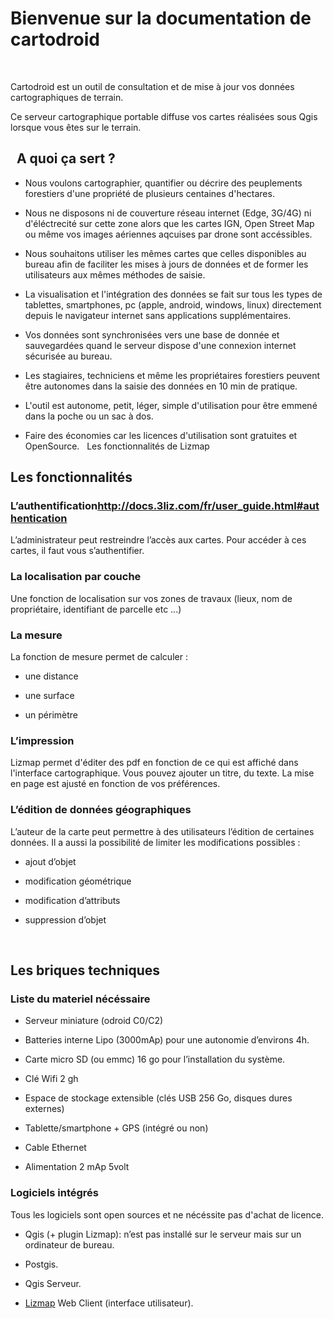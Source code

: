 Bienvenue sur la documentation de cartodroid
============================================

 

Cartodroid est un outil de consultation et de mise à jour vos données
cartographiques de terrain.  

Ce serveur cartographique portable diffuse vos cartes réalisées sous Qgis
lorsque vous êtes sur le terrain.

  A quoi ça sert ? 
-------------------

-   Nous voulons cartographier, quantifier ou décrire des peuplements forestiers
    d'une propriété de plusieurs centaines d'hectares.

-   Nous ne disposons ni de couverture réseau internet (Edge, 3G/4G) ni
    d'éléctrecité sur cette zone alors que les cartes IGN, Open Street Map ou
    même vos images aériennes aqcuises par drone sont accéssibles.

-   Nous souhaitons utiliser les mêmes cartes que celles disponibles au bureau
    afin de faciliter les mises à jours de données et de former les utilisateurs
    aux mêmes méthodes de saisie.

-   La visualisation et l'intégration des données se fait sur tous les types de
    tablettes, smartphones, pc (apple, android, windows, linux) directement
    depuis le navigateur internet sans applications supplémentaires.

-   Vos données sont synchronisées vers une base de donnée et sauvegardées quand
    le serveur dispose d'une connexion internet sécurisée au bureau.

-   Les stagiaires, techniciens et même les propriétaires forestiers peuvent
    être autonomes dans la saisie des données en 10 min de pratique.

-   L'outil est autonome, petit, léger, simple d'utilisation pour être emmené
    dans la poche ou un sac à dos.

-   Faire des économies car les licences d'utilisation sont gratuites et
    OpenSource.   Les fonctionnalités de Lizmap

Les fonctionnalités
-------------------

### L’authentification<http://docs.3liz.com/fr/user_guide.html#authentication>

L’administrateur peut restreindre l’accès aux cartes. Pour accéder à ces cartes,
il faut vous s’authentifier.

### La localisation par couche

Une fonction de localisation sur vos zones de travaux (lieux, nom de
propriétaire, identifiant de parcelle etc ...)

### La mesure 

La fonction de mesure permet de calculer :

-   une distance

-   une surface

-   un périmètre

### L’impression 

Lizmap permet d'éditer des pdf en fonction de ce qui est affiché dans
l'interface cartographique. Vous pouvez ajouter un titre, du texte. La mise en
page est ajusté en fonction de vos préférences.

### L’édition de données géographiques

L’auteur de la carte peut permettre à des utilisateurs l’édition de certaines
données. Il a aussi la possibilité de limiter les modifications possibles :

-   ajout d’objet

-   modification géométrique

-   modification d’attributs

-   suppression d’objet

 

Les briques techniques
----------------------

### Liste du materiel nécéssaire

-   Serveur miniature (odroid C0/C2)

-   Batteries interne Lipo (3000mAp) pour une autonomie d’environs 4h.

-   Carte micro SD (ou emmc) 16 go pour l’installation du système.

-   Clé Wifi 2 gh

-   Espace de stockage extensible (clés USB 256 Go, disques dures externes)

-   Tablette/smartphone + GPS (intégré ou non)

-   Cable Ethernet

-   Alimentation 2 mAp 5volt

### Logiciels intégrés

Tous les logiciels sont open sources et ne nécéssite pas d'achat de licence.

-   Qgis (+ plugin Lizmap): n’est pas installé sur le serveur mais sur un
    ordinateur de bureau.

-   Postgis.

-   Qgis Serveur.

-   [Lizmap](http://www.3liz.com/lizmap.html) Web Client (interface
    utilisateur).
